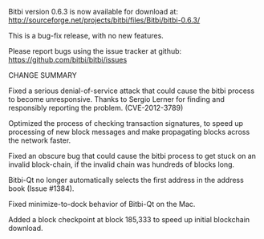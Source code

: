 Bitbi version 0.6.3 is now available for download at:
  http://sourceforge.net/projects/bitbi/files/Bitbi/bitbi-0.6.3/

This is a bug-fix release, with no new features.

Please report bugs using the issue tracker at github:
  https://github.com/bitbi/bitbi/issues

CHANGE SUMMARY

Fixed a serious denial-of-service attack that could cause the
bitbi process to become unresponsive. Thanks to Sergio Lerner
for finding and responsibly reporting the problem. (CVE-2012-3789)

Optimized the process of checking transaction signatures, to
speed up processing of new block messages and make propagating
blocks across the network faster.

Fixed an obscure bug that could cause the bitbi process to get
stuck on an invalid block-chain, if the invalid chain was
hundreds of blocks long.

Bitbi-Qt no longer automatically selects the first address
in the address book (Issue #1384).

Fixed minimize-to-dock behavior of Bitbi-Qt on the Mac.

Added a block checkpoint at block 185,333 to speed up initial
blockchain download.
